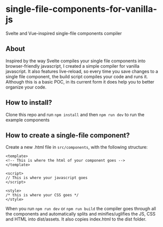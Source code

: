 # single-file-components-for-vanilla-js
Svelte and Vue-inspired single-file components compiler

## About
Inspired by the way Svelte compiles your single file components into browser-friendly javascript, I created a simple compiler for vanilla javascript. It also features live-reload, so every time you save changes to a single file component, the build script compiles your code and runs it. Although this is a basic POC, in its current form it does help you to better organize your code.

## How to install?

Clone this repo and run `npm install` and then `npm run dev` to run the example components

## How to create a single-file component?

Create a new .html file in `src/components`, with the following structure:

```
<template>
<!-- This is where the html of your component goes -->
</template>

<script>
// This is where your javascript goes
</script>

<style>
/* this is where your CSS goes */
</style>
```

When you run `npm run dev` or `npm run build` the compiler goes through all the components and automatically splits and minifies/uglifies the JS, CSS and HTML into dist/assets. It also copies index.html to the dist folder.
